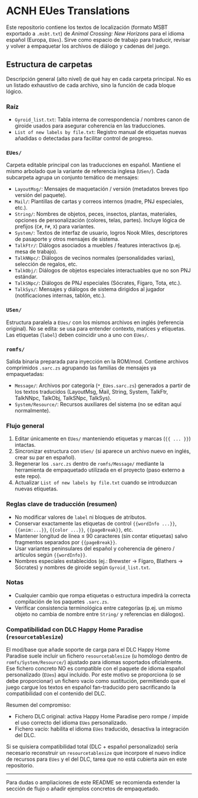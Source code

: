 # ACNH EUes Translations

Este repositorio contiene los textos de localización (formato MSBT exportado a `.msbt.txt`) de *Animal Crossing: New Horizons* para el idioma español (Europa, `EUes`). Sirve como espacio de trabajo para traducir, revisar y volver a empaquetar los archivos de diálogo y cadenas del juego.

## Estructura de carpetas

Descripción general (alto nivel) de qué hay en cada carpeta principal. No es un listado exhaustivo de cada archivo, sino la función de cada bloque lógico.

### Raíz
- `Gyroid_list.txt`: Tabla interna de correspondencia / nombres canon de giroide usados para asegurar coherencia en las traducciones.
- `List of new labels by file.txt`: Registro manual de etiquetas nuevas añadidas o detectadas para facilitar control de progreso.

### `EUes/`
Carpeta editable principal con las traducciones en español. Mantiene el mismo arbolado que la variante de referencia inglesa (`USen/`). Cada subcarpeta agrupa un conjunto temático de mensajes:

- `LayoutMsg/`: Mensajes de maquetación / versión (metadatos breves tipo versión del paquete).
- `Mail/`: Plantillas de cartas y correos internos (madre, PNJ especiales, etc.).
- `String/`: Nombres de objetos, peces, insectos, plantas, materiales, opciones de personalización (colores, telas, partes). Incluye lógica de prefijos (`C#`, `F#`, `X`) para variantes.
- `System/`: Textos de interfaz de usuario, logros Nook Miles, descriptores de pasaporte y otros mensajes de sistema.
- `TalkFtr/`: Diálogos asociados a muebles / features interactivos (p.ej. mesa de trabajo).
- `TalkNNpc/`: Diálogos de vecinos normales (personalidades varias), selección de regalos, etc.
- `TalkObj/`: Diálogos de objetos especiales interactuables que no son PNJ estándar.
- `TalkSNpc/`: Diálogos de PNJ especiales (Sócrates, Fígaro, Tota, etc.).
- `TalkSys/`: Mensajes y diálogos de sistema dirigidos al jugador (notificaciones internas, tablón, etc.).

### `USen/`
Estructura paralela a `EUes/` con los mismos archivos en inglés (referencia original). No se edita: se usa para entender contexto, matices y etiquetas. Las etiquetas (`label`) deben coincidir uno a uno con `EUes/`.

### `romfs/`
Salida binaria preparada para inyección en la ROM/mod. Contiene archivos comprimidos `.sarc.zs` agrupando las familias de mensajes ya empaquetadas:

- `Message/`: Archivos por categoría (`*_EUes.sarc.zs`) generados a partir de los textos traducidos (LayoutMsg, Mail, String, System, TalkFtr, TalkNNpc, TalkObj, TalkSNpc, TalkSys).
- `System/Resource/`: Recursos auxiliares del sistema (no se editan aquí normalmente). 

### Flujo general
1. Editar únicamente en `EUes/` manteniendo etiquetas y marcas (`{{ ... }}`) intactas.
2. Sincronizar estructura con `USen/` (si aparece un archivo nuevo en inglés, crear su par en español).
3. Regenerar los `.sarc.zs` dentro de `romfs/Message/` mediante la herramienta de empaquetado utilizada en el proyecto (paso externo a este repo).
4. Actualizar `List of new labels by file.txt` cuando se introduzcan nuevas etiquetas.

### Reglas clave de traducción (resumen)
- No modificar valores de `label` ni bloques de atributos.
- Conservar exactamente las etiquetas de control `{{wordInfo ...}}`, `{{anim:...}}`, `{{color ...}}`, `{{pageBreak}}`, etc.
- Mantener longitud de línea ≤ 90 caracteres (sin contar etiquetas) salvo fragmentos separados por `{{pageBreak}}`.
- Usar variantes peninsulares del español y coherencia de género / artículos según `{{wordInfo}}`.
- Nombres especiales establecidos (ej.: Brewster → Fígaro, Blathers → Sócrates) y nombres de giroide según `Gyroid_list.txt`.

### Notas
- Cualquier cambio que rompa etiquetas o estructura impedirá la correcta compilación de los paquetes `.sarc.zs`.
- Verificar consistencia terminológica entre categorías (p.ej. un mismo objeto no cambia de nombre entre `String/` y referencias en diálogos).

### Compatibilidad con DLC Happy Home Paradise (`resourcetablesize`)
El mod/base que añade soporte de carga para el DLC Happy Home Paradise suele incluir un fichero `resourcetablesize` (u homólogo dentro de `romfs/System/Resource/`) ajustado para idiomas soportados oficialmente. Ese fichero concreto NO es compatible con el paquete de idioma español personalizado (`EUes`) aquí incluido. Por este motivo se proporciona (o se debe proporcionar) un fichero vacío como sustitución, permitiendo que el juego cargue los textos en español fan-traducido pero sacrificando la compatibilidad con el contenido del DLC.

Resumen del compromiso:
- Fichero DLC original: activa Happy Home Paradise pero rompe / impide el uso correcto del idioma `EUes` personalizado.
- Fichero vacío: habilita el idioma `EUes` traducido, desactiva la integración del DLC.

Si se quisiera compatibilidad total (DLC + español personalizado) sería necesario reconstruir un `resourcetablesize` que incorpore el nuevo índice de recursos para `EUes` y el del DLC, tarea que no está cubierta aún en este repositorio.

---
Para dudas o ampliaciones de este README se recomienda extender la sección de flujo o añadir ejemplos concretos de empaquetado.

